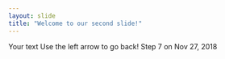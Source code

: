 ```yaml
---
layout: slide
title: "Welcome to our second slide!"
---
```

Your text
Use the left arrow to go back!
Step 7 on Nov 27, 2018
